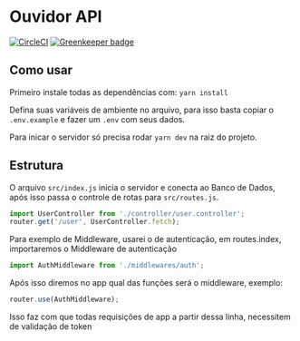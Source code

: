 # Ouvidor API

[![CircleCI](https://circleci.com/gh/ouvidor/api.svg?style=svg)](https://circleci.com/gh/ouvidor/api) [![Greenkeeper badge](https://badges.greenkeeper.io/ouvidor/api.svg)](https://greenkeeper.io/)

## Como usar

Primeiro instale todas as dependências com: `yarn install`

Defina suas variáveis de ambiente no arquivo, para isso basta copiar o `.env.example` e fazer um `.env` com seus dados.

Para inicar o servidor só precisa rodar `yarn dev` na raiz do projeto.

## Estrutura

O arquivo `src/index.js` inicia o servidor e conecta ao Banco de Dados, após isso passa o controle de rotas para `src/routes.js`.

```javascript
import UserController from './controller/user.controller';
router.get('/user', UserController.fetch);
```

Para exemplo de Middleware, usarei o de autenticação, em routes.index, importaremos o Middleware de autenticação

```javascript
import AuthMiddleware from './middlewares/auth';
```

Após isso diremos no app qual das funções será o middleware, exemplo:

```javascript
router.use(AuthMiddleware);
```

Isso faz com que todas requisições de app a partir dessa linha, necessitem de validação de token
